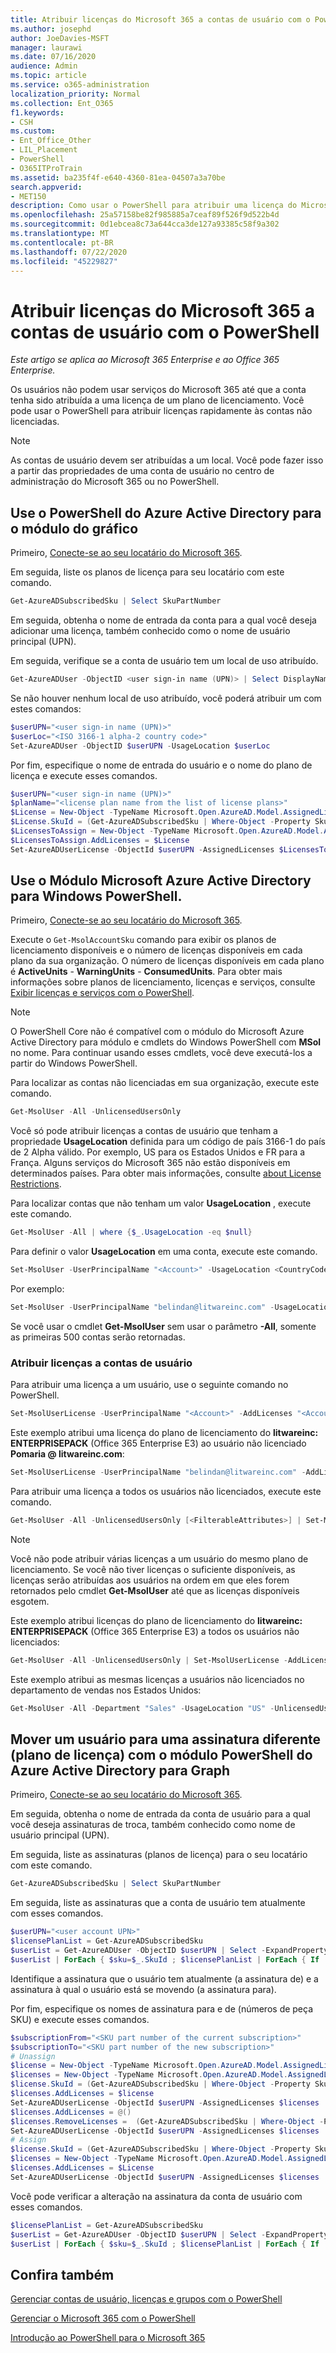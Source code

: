 ```yaml
---
title: Atribuir licenças do Microsoft 365 a contas de usuário com o PowerShell
ms.author: josephd
author: JoeDavies-MSFT
manager: laurawi
ms.date: 07/16/2020
audience: Admin
ms.topic: article
ms.service: o365-administration
localization_priority: Normal
ms.collection: Ent_O365
f1.keywords:
- CSH
ms.custom:
- Ent_Office_Other
- LIL_Placement
- PowerShell
- O365ITProTrain
ms.assetid: ba235f4f-e640-4360-81ea-04507a3a70be
search.appverid:
- MET150
description: Como usar o PowerShell para atribuir uma licença do Microsoft 365 a usuários não licenciados.
ms.openlocfilehash: 25a57158be82f985885a7ceaf89f526f9d522b4d
ms.sourcegitcommit: 0d1ebcea8c73a644cca3de127a93385c58f9a302
ms.translationtype: MT
ms.contentlocale: pt-BR
ms.lasthandoff: 07/22/2020
ms.locfileid: "45229827"
---
```

# <a name="assign-microsoft-365-licenses-to-user-accounts-with-powershell"></a>Atribuir licenças do Microsoft 365 a contas de usuário com o PowerShell

*Este artigo se aplica ao Microsoft 365 Enterprise e ao Office 365 Enterprise.*

Os usuários não podem usar serviços do Microsoft 365 até que a conta tenha sido atribuída a uma licença de um plano de licenciamento. Você pode usar o PowerShell para atribuir licenças rapidamente às contas não licenciadas. 

>[!Note]
>As contas de usuário devem ser atribuídas a um local. Você pode fazer isso a partir das propriedades de uma conta de usuário no centro de administração do Microsoft 365 ou no PowerShell.
>

## <a name="use-the-azure-active-directory-powershell-for-graph-module"></a>Use o PowerShell do Azure Active Directory para o módulo do gráfico

Primeiro, [Conecte-se ao seu locatário do Microsoft 365](connect-to-office-365-powershell.md#connect-with-the-azure-active-directory-powershell-for-graph-module).
  

Em seguida, liste os planos de licença para seu locatário com este comando.

```powershell
Get-AzureADSubscribedSku | Select SkuPartNumber
```

Em seguida, obtenha o nome de entrada da conta para a qual você deseja adicionar uma licença, também conhecido como o nome de usuário principal (UPN).

Em seguida, verifique se a conta de usuário tem um local de uso atribuído.

```powershell
Get-AzureADUser -ObjectID <user sign-in name (UPN)> | Select DisplayName, UsageLocation
```

Se não houver nenhum local de uso atribuído, você poderá atribuir um com estes comandos:

```powershell
$userUPN="<user sign-in name (UPN)>"
$userLoc="<ISO 3166-1 alpha-2 country code>"
Set-AzureADUser -ObjectID $userUPN -UsageLocation $userLoc
```

Por fim, especifique o nome de entrada do usuário e o nome do plano de licença e execute esses comandos.

```powershell
$userUPN="<user sign-in name (UPN)>"
$planName="<license plan name from the list of license plans>"
$License = New-Object -TypeName Microsoft.Open.AzureAD.Model.AssignedLicense
$License.SkuId = (Get-AzureADSubscribedSku | Where-Object -Property SkuPartNumber -Value $planName -EQ).SkuID
$LicensesToAssign = New-Object -TypeName Microsoft.Open.AzureAD.Model.AssignedLicenses
$LicensesToAssign.AddLicenses = $License
Set-AzureADUserLicense -ObjectId $userUPN -AssignedLicenses $LicensesToAssign
```

## <a name="use-the-microsoft-azure-active-directory-module-for-windows-powershell"></a>Use o Módulo Microsoft Azure Active Directory para Windows PowerShell.

Primeiro, [Conecte-se ao seu locatário do Microsoft 365](connect-to-office-365-powershell.md#connect-with-the-microsoft-azure-active-directory-module-for-windows-powershell).

Execute o `Get-MsolAccountSku` comando para exibir os planos de licenciamento disponíveis e o número de licenças disponíveis em cada plano da sua organização. O número de licenças disponíveis em cada plano é **ActiveUnits**  -  **WarningUnits**  -  **ConsumedUnits**. Para obter mais informações sobre planos de licenciamento, licenças e serviços, consulte [Exibir licenças e serviços com o PowerShell](view-licenses-and-services-with-office-365-powershell.md).

>[!Note]
>O PowerShell Core não é compatível com o módulo do Microsoft Azure Active Directory para módulo e cmdlets do Windows PowerShell com **MSol** no nome. Para continuar usando esses cmdlets, você deve executá-los a partir do Windows PowerShell.
>

Para localizar as contas não licenciadas em sua organização, execute este comando.

```powershell
Get-MsolUser -All -UnlicensedUsersOnly
```

Você só pode atribuir licenças a contas de usuário que tenham a propriedade **UsageLocation** definida para um código de país 3166-1 do país de 2 Alpha válido. Por exemplo, US para os Estados Unidos e FR para a França. Alguns serviços do Microsoft 365 não estão disponíveis em determinados países. Para obter mais informações, consulte [about License Restrictions](https://go.microsoft.com/fwlink/p/?LinkId=691730).
    
Para localizar contas que não tenham um valor **UsageLocation** , execute este comando.

```powershell
Get-MsolUser -All | where {$_.UsageLocation -eq $null}
```

Para definir o valor **UsageLocation** em uma conta, execute este comando.

```powershell
Set-MsolUser -UserPrincipalName "<Account>" -UsageLocation <CountryCode>
```

Por exemplo:

```powershell
Set-MsolUser -UserPrincipalName "belindan@litwareinc.com" -UsageLocation US
```
    
Se você usar o cmdlet **Get-MsolUser** sem usar o parâmetro **-All**, somente as primeiras 500 contas serão retornadas.

### <a name="assigning-licenses-to-user-accounts"></a>Atribuir licenças a contas de usuário
    
Para atribuir uma licença a um usuário, use o seguinte comando no PowerShell.
  
```powershell
Set-MsolUserLicense -UserPrincipalName "<Account>" -AddLicenses "<AccountSkuId>"
```

Este exemplo atribui uma licença do plano de licenciamento do **litwareinc: ENTERPRISEPACK** (Office 365 Enterprise E3) ao usuário não licenciado **Pomaria \@ litwareinc.com**:
  
```powershell
Set-MsolUserLicense -UserPrincipalName "belindan@litwareinc.com" -AddLicenses "litwareinc:ENTERPRISEPACK"
```

Para atribuir uma licença a todos os usuários não licenciados, execute este comando.
  
```powershell
Get-MsolUser -All -UnlicensedUsersOnly [<FilterableAttributes>] | Set-MsolUserLicense -AddLicenses "<AccountSkuId>"
```
  
>[!Note]
>Você não pode atribuir várias licenças a um usuário do mesmo plano de licenciamento. Se você não tiver licenças o suficiente disponíveis, as licenças serão atribuídas aos usuários na ordem em que eles forem retornados pelo cmdlet **Get-MsolUser** até que as licenças disponíveis esgotem.
>

Este exemplo atribui licenças do plano de licenciamento do **litwareinc: ENTERPRISEPACK** (Office 365 Enterprise E3) a todos os usuários não licenciados:
  
```powershell
Get-MsolUser -All -UnlicensedUsersOnly | Set-MsolUserLicense -AddLicenses "litwareinc:ENTERPRISEPACK"
```

Este exemplo atribui as mesmas licenças a usuários não licenciados no departamento de vendas nos Estados Unidos:
  
```powershell
Get-MsolUser -All -Department "Sales" -UsageLocation "US" -UnlicensedUsersOnly | Set-MsolUserLicense -AddLicenses "litwareinc:ENTERPRISEPACK"
```
  
## <a name="move-a-user-to-a-different-subscription-license-plan-with-the-azure-active-directory-powershell-for-graph-module"></a>Mover um usuário para uma assinatura diferente (plano de licença) com o módulo PowerShell do Azure Active Directory para Graph

Primeiro, [Conecte-se ao seu locatário do Microsoft 365](connect-to-office-365-powershell.md#connect-with-the-azure-active-directory-powershell-for-graph-module).
  
Em seguida, obtenha o nome de entrada da conta de usuário para a qual você deseja assinaturas de troca, também conhecido como nome de usuário principal (UPN).

Em seguida, liste as assinaturas (planos de licença) para o seu locatário com este comando.

```powershell
Get-AzureADSubscribedSku | Select SkuPartNumber
```

Em seguida, liste as assinaturas que a conta de usuário tem atualmente com esses comandos.

```powershell
$userUPN="<user account UPN>"
$licensePlanList = Get-AzureADSubscribedSku
$userList = Get-AzureADUser -ObjectID $userUPN | Select -ExpandProperty AssignedLicenses | Select SkuID 
$userList | ForEach { $sku=$_.SkuId ; $licensePlanList | ForEach { If ( $sku -eq $_.ObjectId.substring($_.ObjectId.length - 36, 36) ) { Write-Host $_.SkuPartNumber } } }
```

Identifique a assinatura que o usuário tem atualmente (a assinatura de) e a assinatura à qual o usuário está se movendo (a assinatura para).

Por fim, especifique os nomes de assinatura para e de (números de peça SKU) e execute esses comandos.

```powershell
$subscriptionFrom="<SKU part number of the current subscription>"
$subscriptionTo="<SKU part number of the new subscription>"
# Unassign
$license = New-Object -TypeName Microsoft.Open.AzureAD.Model.AssignedLicense
$licenses = New-Object -TypeName Microsoft.Open.AzureAD.Model.AssignedLicenses
$license.SkuId = (Get-AzureADSubscribedSku | Where-Object -Property SkuPartNumber -Value $subscriptionFrom -EQ).SkuID
$licenses.AddLicenses = $license
Set-AzureADUserLicense -ObjectId $userUPN -AssignedLicenses $licenses
$licenses.AddLicenses = @()
$licenses.RemoveLicenses =  (Get-AzureADSubscribedSku | Where-Object -Property SkuPartNumber -Value $subscriptionFrom -EQ).SkuID
Set-AzureADUserLicense -ObjectId $userUPN -AssignedLicenses $licenses
# Assign
$license.SkuId = (Get-AzureADSubscribedSku | Where-Object -Property SkuPartNumber -Value $subscriptionTo -EQ).SkuID
$licenses = New-Object -TypeName Microsoft.Open.AzureAD.Model.AssignedLicenses
$licenses.AddLicenses = $License
Set-AzureADUserLicense -ObjectId $userUPN -AssignedLicenses $licenses
```

Você pode verificar a alteração na assinatura da conta de usuário com esses comandos.

```powershell
$licensePlanList = Get-AzureADSubscribedSku
$userList = Get-AzureADUser -ObjectID $userUPN | Select -ExpandProperty AssignedLicenses | Select SkuID 
$userList | ForEach { $sku=$_.SkuId ; $licensePlanList | ForEach { If ( $sku -eq $_.ObjectId.substring($_.ObjectId.length - 36, 36) ) { Write-Host $_.SkuPartNumber } } }
```

## <a name="see-also"></a>Confira também

[Gerenciar contas de usuário, licenças e grupos com o PowerShell](manage-user-accounts-and-licenses-with-office-365-powershell.md)
  
[Gerenciar o Microsoft 365 com o PowerShell](manage-office-365-with-office-365-powershell.md)
  
[Introdução ao PowerShell para o Microsoft 365](getting-started-with-office-365-powershell.md)
